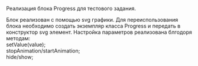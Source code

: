 Реализация блока Progress для тестового задания.

Блок реализован с помощью svg графики. Для переиспользования блока необходимо создать экземпляр класса Progress и передать в конструктор svg элемент. Настройка параметров реализована блгодоря методам:<br>
setValue(value);<br>
stopAnimation/startAnimation;<br>
hide/show;
